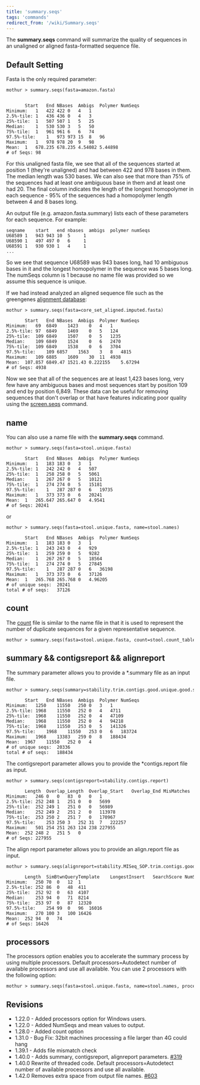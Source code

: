 ```yaml
---
title: 'summary.seqs'
tags: 'commands'
redirect_from: '/wiki/Summary.seqs'
---
```

The **summary.seqs** command will summarize the
quality of sequences in an unaligned or aligned fasta-formatted sequence
file.


## Default Setting

Fasta is the only required parameter:

    mothur > summary.seqs(fasta=amazon.fasta)


           Start   End NBases  Ambigs  Polymer NumSeqs
    Minimum:   1   422 422 0   4   1
    2.5%-tile: 1   436 436 0   4   3
    25%-tile:  1   507 507 1   5   25
    Median:    1   530 530 3   5   50
    75%-tile:  1   961 961 6   6   74
    97.5%-tile:    1   973 973 15  8   96
    Maximum:   1   978 978 20  9   98
    Mean:  1   678.235 678.235 4.54082 5.44898
    # of Seqs: 98

For this unaligned fasta file, we see that all of the sequences started
at position 1 (they\'re unaligned) and had between 422 and 978 bases in
them. The median length was 530 bases. We can also see that more than
75% of the sequences had at least one ambiguous base in them and at
least one had 20. The final column indicates the length of the longest
homopolymer in each sequence - 95% of the sequences had a homopolymer
length between 4 and 8 bases long.

An output file (e.g. amazon.fasta.summary) lists each of these
parameters for each sequence. For example:

    seqname    start   end nbases  ambigs  polymer numSeqs
    U68589 1   943 943 10  5     1
    U68590 1   497 497 0   6     1
    U68591 1   930 930 1   4     1
    ...

So we see that sequence U68589 was 943 bases long, had 10 ambiguous
bases in it and the longest homopolymer in the sequence was 5 bases
long. The numSeqs column is 1 because no name file was provided so we
assume this sequence is unique.

If we had instead analyzed an aligned sequence file such as the
greengenes [alignment database](alignment_database):

    mothur > summary.seqs(fasta=core_set_aligned.imputed.fasta)

           Start   End NBases  Ambigs  Polymer NumSeqs
    Minimum:   69  6849    1423    0   4   1
    2.5%-tile: 97  6849    1469    0   5   124
    25%-tile:  109 6849    1507    0   5   1235
    Median:    109 6849    1524    0   6   2470
    75%-tile:  109 6849    1538    0   6   3704
    97.5%-tile:    109 6857    1563    3   8   4815
    Maximum:   109 6885    1609    30  11  4938
    Mean:  107.857 6849.47 1521.43 0.222155    5.67294
    # of Seqs: 4938

Now we see that all of the sequences are at least 1,423 bases long, very
few have any ambiguous bases and most sequences start by position 109
and end by position 6,849. These data can be useful for removing
sequences that don\'t overlap or that have features indicating poor
quality using the [screen.seqs](screen.seqs) command.

## name

You can also use a name file with the **summary.seqs** command.

    mothur > summary.seqs(fasta=stool.unique.fasta)

           Start   End NBases  Ambigs  Polymer NumSeqs
    Minimum:   1   183 183 0   3   1
    2.5%-tile: 1   242 242 0   4   507
    25%-tile:  1   258 258 0   5   5061
    Median:    1   267 267 0   5   10121
    75%-tile:  1   274 274 0   5   15181
    97.5%-tile:    1   287 287 0   6   19735
    Maximum:   1   373 373 0   6   20241
    Mean:  1   265.647 265.647 0   4.9541
    # of Seqs: 20241

or

    mothur > summary.seqs(fasta=stool.unique.fasta, name=stool.names)

           Start   End NBases  Ambigs  Polymer NumSeqs
    Minimum:   1   183 183 0   3   1
    2.5%-tile: 1   243 243 0   4   929
    25%-tile:  1   259 259 0   5   9282
    Median:    1   267 267 0   5   18564
    75%-tile:  1   274 274 0   5   27845
    97.5%-tile:    1   287 287 0   6   36198
    Maximum:   1   373 373 0   6   37126
    Mean:  1   265.768 265.768 0   4.96205
    # of unique seqs:  20241
    total # of seqs:   37126

## count

The [ count](Count_File) file is similar to the name file in
that it is used to represent the number of duplicate sequences for a
given representative sequence.

    mothur > summary.seqs(fasta=stool.unique.fasta, count=stool.count_table)

## summary && contigsreport && alignreport

The summary parameter allows you to provide a \*.summary file as an
input file.

    mothur > summary.seqs(summary=stability.trim.contigs.good.unique.good.summary)

           Start   End NBases  Ambigs  Polymer NumSeqs
    Minimum:   1250    11550   250 0   3   1
    2.5%-tile: 1968    11550   252 0   4   4711
    25%-tile:  1968    11550   252 0   4   47109
    Median:    1968    11550   252 0   4   94218
    75%-tile:  1968    11550   253 0   5   141326
    97.5%-tile:    1968    11550   253 0   6   183724
    Maximum:   1968    13383   259 0   8   188434
    Mean:  1967    11550   252 0   4
    # of unique seqs:  20336
    total # of seqs:   188434

The contigsreport parameter allows you to provide the \*contigs.report
file as input.

    mothur > summary.seqs(contigsreport=stability.contigs.report)

           Length  Overlap_Length  Overlap_Start   Overlap_End MisMatches  Num_Ns  NumSeqs
    Minimum:   246 0   0   83  0   0   1
    2.5%-tile: 252 248 1   251 0   0   5699
    25%-tile:  252 249 1   251 0   0   56989
    Median:    252 249 2   251 2   0   113978
    75%-tile:  253 250 2   251 7   0   170967
    97.5%-tile:    253 250 3   252 31  7   222257
    Maximum:   501 254 251 263 124 238 227955
    Mean:  252 248 2   251 5   0
    # of Seqs: 227955

The align report parameter allows you to provide an align.report file as
input.

    mothur > summary.seqs(alignreport=stability.MISeq_SOP.trim.contigs.good.unique.align.report)

           Length  SimBtwnQueryTemplate    LongestInsert   SearchScore NumSeqs
    Minimum:   250 70  0   12  1
    2.5%-tile: 252 86  0   48  411
    25%-tile:  252 92  0   63  4107
    Median:    253 94  0   71  8214
    75%-tile:  253 97  0   87  12320
    97.5%-tile:    254 99  0   96  16016
    Maximum:   270 100 3   100 16426
    Mean:  252 94  0   74
    # of Seqs: 16426

## processors

The processors option enables you to accelerate the summary process by
using multiple processors. Default processors=Autodetect number of
available processors and use all available. You can use 2 processors
with the following option:

    mothur > summary.seqs(fasta=stool.unique.fasta, name=stool.names, processors=2)

## Revisions

-   1.22.0 - Added processors option for Windows users.
-   1.22.0 - Added NumSeqs and mean values to output.
-   1.28.0 - Added count option
-   1.31.0 - Bug Fix: 32bit machines processing a file larger than 4G
    could hang
-   1.39.1 - Adds file mismatch check
-   1.40.0 - Adds summary, contigsreport, alignreport parameters.
    [\#319](https://github.com/mothur/mothur/issues/319)
-   1.40.0 Rewrite of threaded code. Default processors=Autodetect
    number of available processors and use all available.
-   1.42.0 Removes extra space from output file names.
    [\#603](https://github.com/mothur/mothur/issues/603)


